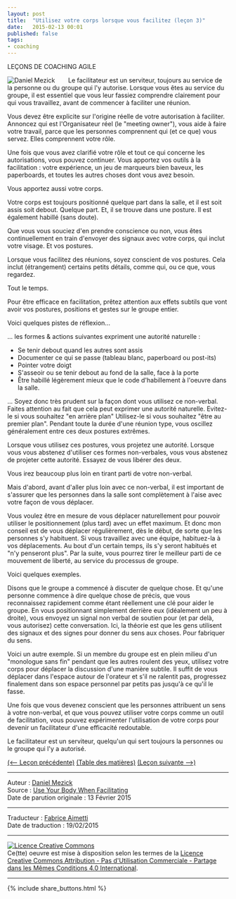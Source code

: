 ```yaml
---
layout: post
title:  "Utilisez votre corps lorsque vous facilitez (leçon 3)"
date:   2015-02-13 00:01
published: false
tags:
- coaching
---
```


LEÇONS DE COACHING AGILE

<div align="left" style="float:left; padding-right:30px" >
  <img title="Daniel Mezick" src="{{ site.url }}assets/daniel_mezick/daniel-mezick-001.png" />
</div>
Le facilitateur est un serviteur, toujours au service de la personne ou du groupe qui l'y autorise. Lorsque vous êtes au service du groupe, il est essentiel que vous leur fassiez comprendre clairement pour qui vous travaillez, avant de commencer à faciliter une réunion.

Vous devez être explicite sur l'origine réelle de votre autorisation à faciliter. Annoncez qui est l'Organisateur réel (le "meeting owner"), vous aide à faire votre travail, parce que les personnes comprennent qui (et ce que) vous servez. Elles comprennent votre rôle.

Une fois que vous avez clarifié votre rôle et tout ce qui concerne les autorisations, vous pouvez continuer. Vous apportez vos outils à la facilitation : votre expérience, un jeu de marqueurs bien baveux, les paperboards, et toutes les autres choses dont vous avez besoin.

Vous apportez aussi votre corps.

Votre corps est toujours positionné quelque part dans la salle, et il est soit assis soit debout. Quelque part. Et, il se trouve dans une posture. Il est également habillé (sans doute).

Que vous vous souciez d'en prendre conscience ou non, vous êtes continuellement en train d'envoyer des signaux avec votre corps, qui inclut votre visage. Et vos postures.

Lorsque vous facilitez des réunions, soyez conscient de vos postures. Cela inclut (étrangement) certains petits détails, comme qui, ou ce que, vous regardez.

Tout le temps.

Pour être efficace en facilitation, prêtez attention aux effets subtils que vont avoir vos postures, positions et gestes sur le groupe entier.

Voici quelques pistes de réflexion...

... les formes & actions suivantes expriment une autorité naturelle :

* Se tenir debout quand les autres sont assis
* Documenter ce qui se passe (tableau blanc, paperboard ou post-its)
* Pointer votre doigt
* S'asseoir ou se tenir debout au fond de la salle, face à la porte
* Être habillé légèrement mieux que le code d'habillement à l'oeuvre dans la salle.

... Soyez donc très prudent sur la façon dont vous utilisez ce non-verbal. Faites attention au fait que cela peut exprimer une autorité naturelle. Evitez-le si vous souhaitez "en arrière plan" Utilisez-le si vous souhaitez "être au premier plan". Pendant toute la durée d'une réunion type, vous oscillez généralement entre ces deux postures extrêmes.

Lorsque vous utilisez ces postures, vous projetez une autorité. Lorsque vous vous abstenez d'utiliser ces formes non-verbales, vous vous abstenez de projeter cette autorité. Essayez de vous libérer des deux.

Vous irez beaucoup plus loin en tirant parti de votre non-verbal.

Mais d'abord, avant d'aller plus loin avec ce non-verbal, il est important de s'assurer que les personnes dans la salle sont complètement à l'aise avec votre façon de vous déplacer.

Vous voulez être en mesure de vous déplacer naturellement pour pouvoir utiliser le positionnement (plus tard) avec un effet maximum. Et donc mon conseil est de vous déplacer régulièrement, dès le début, de sorte que les personnes s'y habituent. Si vous travaillez avec une équipe, habituez-la à vos déplacements. Au bout d'un certain temps, ils s'y seront habitués et "n'y penseront plus". Par la suite, vous pourrez tirer le meilleur parti de ce mouvement de liberté, au service du processus de groupe.

Voici quelques exemples.

Disons que le groupe a commencé à discuter de quelque chose. Et qu'une personne commence à dire quelque chose de précis, que vous reconnaissez rapidement comme étant réellement une clé pour aider le groupe. En vous positionnant simplement derrière eux (idéalement un peu à droite), vous envoyez un signal non verbal de soutien pour (et par delà, vous autorisez) cette conversation. Ici, la théorie est que les gens utilisent des signaux et des signes pour donner du sens aux choses. Pour fabriquer du sens.

Voici un autre exemple. Si un membre du groupe est en plein milieu d'un "monologue sans fin" pendant que les autres roulent des yeux, utilisez votre corps pour déplacer la discussion d'une manière subtile. Il suffit de vous déplacer dans l'espace autour de l'orateur et s'il ne ralentit pas, progressez finalement dans son espace personnel par petits pas jusqu'à ce qu'il le fasse.

Une fois que vous devenez conscient que les personnes attribuent un sens à votre non-verbal, et que vous pouvez utiliser votre corps comme un outil de facilitation, vous pouvez expérimenter l'utilisation de votre corps pour devenir un facilitateur d'une efficacité redoutable.

Le facilitateur est un serviteur, quelqu'un qui sert toujours la personnes ou le groupe qui l'y a autorisé.


[(<-- Leçon précédente)](http://www.les-traducteurs-agiles.org/2015/02/19/votre-posture-est-votre-message-lecon-2) [(Table des matières)](http://www.les-traducteurs-agiles.org/2015/02/15/lecons-de-coaching.html) [(Leçon suivante -->)]()


---
Auteur : [Daniel Mezick](https://twitter.com/DanielMezick)  
Source : [Use Your Body When Facilitating](http://newtechusa.net/agile/use-your-body-when-facilitating/)  
Date de parution originale : 13 Février 2015  

---
Traducteur : [Fabrice Aimetti](http://www.fabrice-aimetti.fr/)  
Date de traduction : 19/02/2015  

---

<a rel="license" href="http://creativecommons.org/licenses/by-nc-sa/4.0/"><img alt="Licence Creative Commons" style="border-width:0" src="http://i.creativecommons.org/l/by-nc-sa/4.0/88x31.png" /></a><br />Ce(tte) oeuvre est mise à disposition selon les termes de la <a rel="license" href="http://creativecommons.org/licenses/by-nc-sa/4.0/">Licence Creative Commons Attribution - Pas d'Utilisation Commerciale - Partage dans les Mêmes Conditions 4.0 International</a>.

---

{% include share_buttons.html %}
